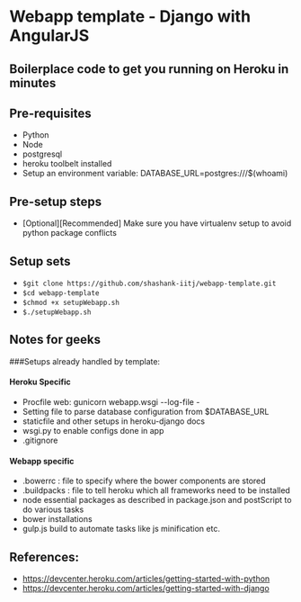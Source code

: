 # Webapp template - Django with AngularJS
## Boilerplace code to get you running on Heroku in minutes

## Pre-requisites
- Python
- Node
- postgresql
- heroku toolbelt installed
- Setup an environment variable: DATABASE_URL=postgres:///$(whoami)

## Pre-setup steps
- [Optional][Recommended] Make sure you have virtualenv setup to avoid python package conflicts

## Setup sets
- `$git clone https://github.com/shashank-iitj/webapp-template.git`
- `$cd webapp-template`
- `$chmod +x setupWebapp.sh`
- `$./setupWebapp.sh`

## Notes for geeks
###Setups already handled by template:
#### Heroku Specific
- Procfile
web: gunicorn webapp.wsgi --log-file -
- Setting file to parse database configuration from $DATABASE_URL
- staticfile and other setups in heroku-django docs
- wsgi.py to enable configs done in app
- .gitignore

#### Webapp specific
- .bowerrc : file to specify where the bower components are stored
- .buildpacks : file to tell heroku which all frameworks need to be installed
- node essential packages as described in package.json and postScript to do various tasks
- bower installations
- gulp.js build to automate tasks like js minification etc.

## References:
- https://devcenter.heroku.com/articles/getting-started-with-python
- https://devcenter.heroku.com/articles/getting-started-with-django



